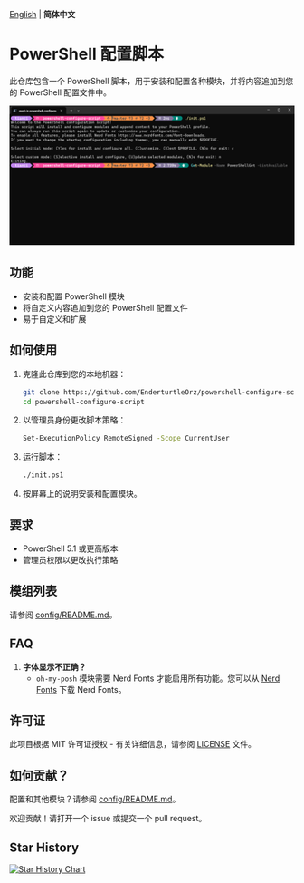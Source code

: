[English](README.md) | **简体中文** 

# PowerShell 配置脚本

此仓库包含一个 PowerShell 脚本，用于安装和配置各种模块，并将内容追加到您的 PowerShell 配置文件中。

![](pic.png)

## 功能

- 安装和配置 PowerShell 模块
- 将自定义内容追加到您的 PowerShell 配置文件
- 易于自定义和扩展

## 如何使用

1. 克隆此仓库到您的本地机器：
    ```sh
    git clone https://github.com/EnderturtleOrz/powershell-configure-script.git
    cd powershell-configure-script
    ```

2. 以管理员身份更改脚本策略：
    ```sh
    Set-ExecutionPolicy RemoteSigned -Scope CurrentUser
    ```

3. 运行脚本：
    ```sh
    ./init.ps1
    ```

4. 按屏幕上的说明安装和配置模块。

## 要求

- PowerShell 5.1 或更高版本
- 管理员权限以更改执行策略

## 模组列表

请参阅 [config/README.md](config/README.md)。

## FAQ

1. **字体显示不正确？**
   - `oh-my-posh` 模块需要 Nerd Fonts 才能启用所有功能。您可以从 [Nerd Fonts](https://www.nerdfonts.com/font-downloads) 下载 Nerd Fonts。

## 许可证

此项目根据 MIT 许可证授权 - 有关详细信息，请参阅 [LICENSE](LICENSE) 文件。

## 如何贡献？

配置和其他模块？请参阅 [config/README.md](config/README.md)。

欢迎贡献！请打开一个 issue 或提交一个 pull request。

## Star History

[![Star History Chart](https://api.star-history.com/svg?repos=EnderturtleOrz/powershell-configure-script&type=Date)](https://star-history.com/#EnderturtleOrz/powershell-configure-script&Date)